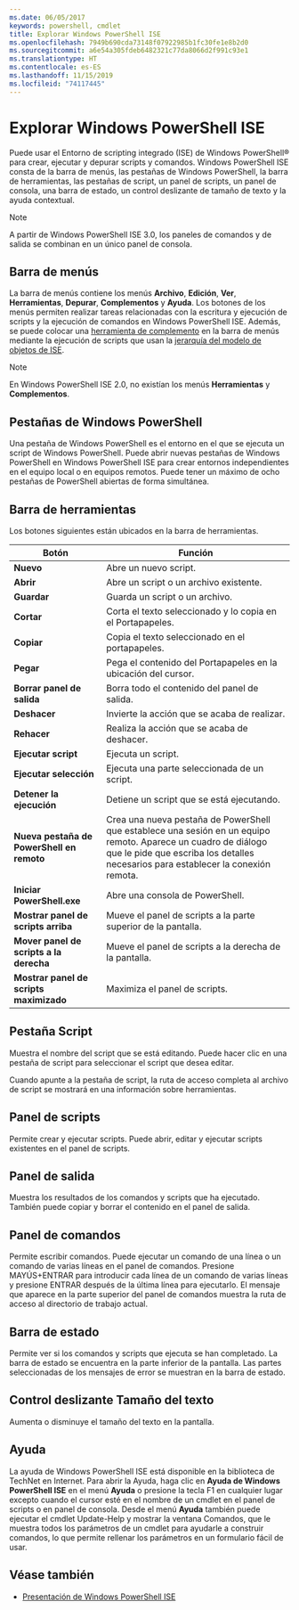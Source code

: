 ```yaml
---
ms.date: 06/05/2017
keywords: powershell, cmdlet
title: Explorar Windows PowerShell ISE
ms.openlocfilehash: 7949b690cda73148f07922985b1fc30fe1e8b2d0
ms.sourcegitcommit: a6e54a305fdeb6482321c77da8066d2f991c93e1
ms.translationtype: HT
ms.contentlocale: es-ES
ms.lasthandoff: 11/15/2019
ms.locfileid: "74117445"
---
```

# <a name="exploring-the-windows-powershell-ise"></a>Explorar Windows PowerShell ISE

Puede usar el Entorno de scripting integrado (ISE) de Windows PowerShell® para crear, ejecutar y depurar scripts y comandos. Windows PowerShell ISE consta de la barra de menús, las pestañas de Windows PowerShell, la barra de herramientas, las pestañas de script, un panel de scripts, un panel de consola, una barra de estado, un control deslizante de tamaño de texto y la ayuda contextual.

> [!NOTE]
> A partir de Windows PowerShell ISE 3.0, los paneles de comandos y de salida se combinan en un único panel de consola.

## <a name="menu-bar"></a>Barra de menús

La barra de menús contiene los menús **Archivo**, **Edición**, **Ver**, **Herramientas**, **Depurar**, **Complementos** y **Ayuda**. Los botones de los menús permiten realizar tareas relacionadas con la escritura y ejecución de scripts y la ejecución de comandos en Windows PowerShell ISE. Además, se puede colocar una [herramienta de complemento](object-model/The-ISEAddOnTool-Object.md) en la barra de menús mediante la ejecución de scripts que usan la [jerarquía del modelo de objetos de ISE](object-model/The-ISE-Object-Model-Hierarchy.md).

> [!NOTE]
> En Windows PowerShell ISE 2.0, no existían los menús **Herramientas** y **Complementos**.

## <a name="windows-powershell-tabs"></a>Pestañas de Windows PowerShell

Una pestaña de Windows PowerShell es el entorno en el que se ejecuta un script de Windows PowerShell. Puede abrir nuevas pestañas de Windows PowerShell en Windows PowerShell ISE para crear entornos independientes en el equipo local o en equipos remotos. Puede tener un máximo de ocho pestañas de PowerShell abiertas de forma simultánea.

## <a name="toolbar"></a>Barra de herramientas

Los botones siguientes están ubicados en la barra de herramientas.

|Botón|Función|
|----------|------------|
|**Nuevo**|Abre un nuevo script.|
|**Abrir**|Abre un script o un archivo existente.|
|**Guardar**|Guarda un script o un archivo.|
|**Cortar**|Corta el texto seleccionado y lo copia en el Portapapeles.|
|**Copiar**|Copia el texto seleccionado en el portapapeles.|
|**Pegar**|Pega el contenido del Portapapeles en la ubicación del cursor.|
|**Borrar panel de salida**|Borra todo el contenido del panel de salida.|
|**Deshacer**|Invierte la acción que se acaba de realizar.|
|**Rehacer**|Realiza la acción que se acaba de deshacer.|
|**Ejecutar script**|Ejecuta un script.|
|**Ejecutar selección**|Ejecuta una parte seleccionada de un script.|
|**Detener la ejecución**|Detiene un script que se está ejecutando.|
|**Nueva pestaña de PowerShell en remoto**|Crea una nueva pestaña de PowerShell que establece una sesión en un equipo remoto. Aparece un cuadro de diálogo que le pide que escriba los detalles necesarios para establecer la conexión remota.|
|**Iniciar PowerShell.exe**|Abre una consola de PowerShell.|
|**Mostrar panel de scripts arriba**|Mueve el panel de scripts a la parte superior de la pantalla.|
|**Mover panel de scripts a la derecha**|Mueve el panel de scripts a la derecha de la pantalla.|
|**Mostrar panel de scripts maximizado**|Maximiza el panel de scripts.|

## <a name="script-tab"></a>Pestaña Script

Muestra el nombre del script que se está editando. Puede hacer clic en una pestaña de script para seleccionar el script que desea editar.

Cuando apunte a la pestaña de script, la ruta de acceso completa al archivo de script se mostrará en una información sobre herramientas.

## <a name="script-pane"></a>Panel de scripts

Permite crear y ejecutar scripts. Puede abrir, editar y ejecutar scripts existentes en el panel de scripts.

## <a name="output-pane"></a>Panel de salida

Muestra los resultados de los comandos y scripts que ha ejecutado. También puede copiar y borrar el contenido en el panel de salida.

## <a name="command-pane"></a>Panel de comandos

Permite escribir comandos. Puede ejecutar un comando de una línea o un comando de varias líneas en el panel de comandos. Presione MAYÚS+ENTRAR para introducir cada línea de un comando de varias líneas y presione ENTRAR después de la última línea para ejecutarlo. El mensaje que aparece en la parte superior del panel de comandos muestra la ruta de acceso al directorio de trabajo actual.

## <a name="status-bar"></a>Barra de estado

Permite ver si los comandos y scripts que ejecuta se han completado. La barra de estado se encuentra en la parte inferior de la pantalla. Las partes seleccionadas de los mensajes de error se muestran en la barra de estado.

## <a name="text-size-slider"></a>Control deslizante Tamaño del texto

Aumenta o disminuye el tamaño del texto en la pantalla.

## <a name="help"></a>Ayuda

La ayuda de Windows PowerShell ISE está disponible en la biblioteca de TechNet en Internet. Para abrir la Ayuda, haga clic en **Ayuda de Windows PowerShell ISE** en el menú **Ayuda** o presione la tecla F1 en cualquier lugar excepto cuando el cursor esté en el nombre de un cmdlet en el panel de scripts o en panel de consola. Desde el menú **Ayuda** también puede ejecutar el cmdlet Update-Help y mostrar la ventana Comandos, que le muestra todos los parámetros de un cmdlet para ayudarle a construir comandos, lo que permite rellenar los parámetros en un formulario fácil de usar.

## <a name="see-also"></a>Véase también

- [Presentación de Windows PowerShell ISE](Introducing-the-Windows-PowerShell-ISE.md)

